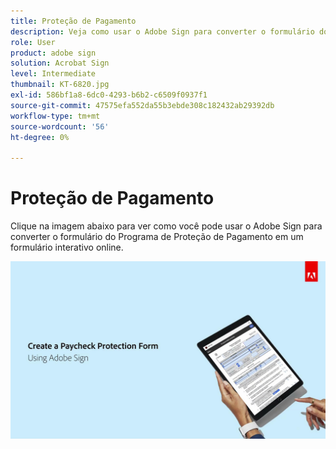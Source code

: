 ```yaml
---
title: Proteção de Pagamento
description: Veja como usar o Adobe Sign para converter o formulário do Programa de Proteção de Pagamento em um formulário interativo online
role: User
product: adobe sign
solution: Acrobat Sign
level: Intermediate
thumbnail: KT-6820.jpg
exl-id: 586bf1a8-6dc0-4293-b6b2-c6509f0937f1
source-git-commit: 47575efa552da55b3ebde308c182432ab29392db
workflow-type: tm+mt
source-wordcount: '56'
ht-degree: 0%

---
```


# Proteção de Pagamento

Clique na imagem abaixo para ver como você pode usar o Adobe Sign para converter o formulário do Programa de Proteção de Pagamento em um formulário interativo online.

[![Procedimento Interativo de Captura de Pagamento](../assets/Paycheck.jpg)](https://acrobatusers.com/paycheck-protection-program-resource-hub/walkthrough/)
